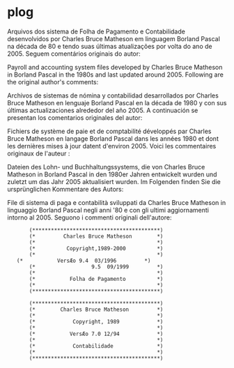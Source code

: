 # plog
Arquivos dos sistema de Folha de Pagamento e Contabilidade desenvolvidos por Charles Bruce Matheson em linguagem Borland Pascal na década de 80 e tendo suas últimas atualizações por volta do ano de 2005.
Seguem comentários originais do autor:

Payroll and accounting system files developed by Charles Bruce Matheson in Borland Pascal in the 1980s and last updated around 2005. Following are the original author's comments:

Archivos de sistemas de nómina y contabilidad desarrollados por Charles Bruce Matheson en lenguaje Borland Pascal en la década de 1980 y con sus últimas actualizaciones alrededor del año 2005. A continuación se presentan los comentarios originales del autor:

Fichiers de système de paie et de comptabilité développés par Charles Bruce Matheson en langage Borland Pascal dans les années 1980 et dont les dernières mises à jour datent d'environ 2005. Voici les commentaires originaux de l'auteur :

Dateien des Lohn- und Buchhaltungssystems, die von Charles Bruce Matheson in Borland Pascal in den 1980er Jahren entwickelt wurden und zuletzt um das Jahr 2005 aktualisiert wurden. Im Folgenden finden Sie die ursprünglichen Kommentare des Autors:

File di sistema di paga e contabilità sviluppati da Charles Bruce Matheson in linguaggio Borland Pascal negli anni '80 e con gli ultimi aggiornamenti intorno al 2005. Seguono i commenti originali dell'autore:


           (*****************************************)
           (*         Charles Bruce Matheson        *)
           (*                                       *)
           (*          Copyright,1989-2000          *)
           (*                                       *)
	   (*           VersÆo 9.4  03/1996         *)
           (*                  9.5  09/1999         *)
           (*                                       *)
           (*           Folha de Pagamento          *)
           (*                                       *)
           (*****************************************)

           (*****************************************)
           (*        Charles Bruce Matheson         *)
           (*                                       *)
           (*            Copyright, 1989            *)
           (*                                       *)
           (*           VersÆo 7.0 12/94            *)
           (*                                       *)
           (*            Contabilidade              *)
           (*                                       *)
           (*****************************************)
